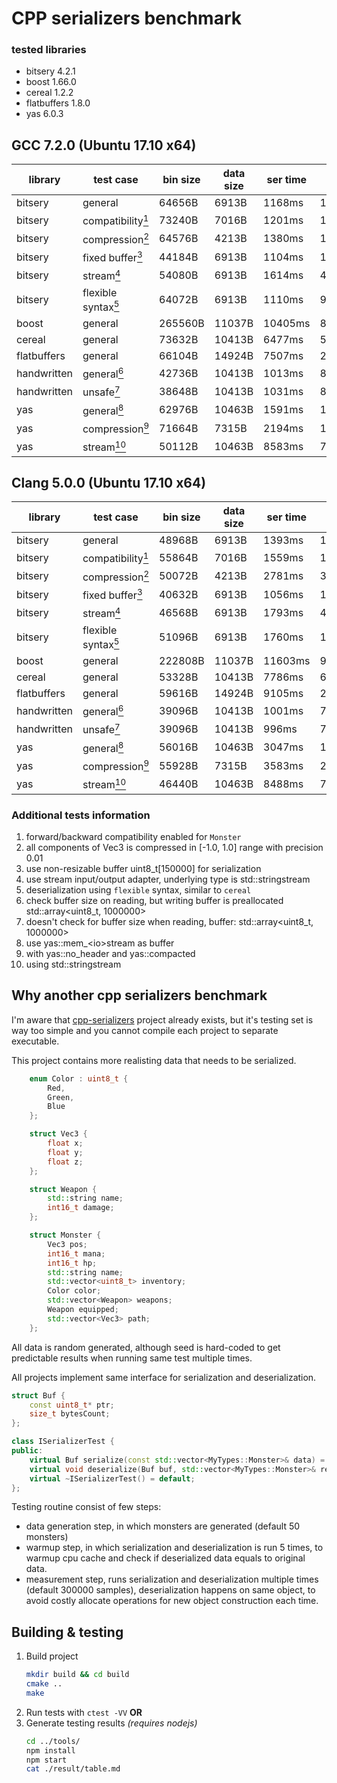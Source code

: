 # CPP serializers benchmark

### tested libraries
* bitsery 4.2.1
* boost 1.66.0
* cereal 1.2.2
* flatbuffers 1.8.0
* yas 6.0.3

## GCC 7.2.0 (Ubuntu 17.10 x64)

| library     | test case                                                    | bin size | data size | ser time | des time |
| ----------- | ------------------------------------------------------------ | -------- | --------- | -------- | -------- |
| bitsery     | general                                                      | 64656B   | 6913B     | 1168ms   | 1207ms   |
| bitsery     | compatibility[<sup>1</sup>](#additional-tests-information)   | 73240B   | 7016B     | 1201ms   | 1464ms   |
| bitsery     | compression[<sup>2</sup>](#additional-tests-information)     | 64576B   | 4213B     | 1380ms   | 1322ms   |
| bitsery     | fixed buffer[<sup>3</sup>](#additional-tests-information)    | 44184B   | 6913B     | 1104ms   | 1179ms   |
| bitsery     | stream[<sup>4</sup>](#additional-tests-information)          | 54080B   | 6913B     | 1614ms   | 4935ms   |
| bitsery     | flexible syntax[<sup>5</sup>](#additional-tests-information) | 64072B   | 6913B     | 1110ms   | 965ms    |
| boost       | general                                                      | 265560B  | 11037B    | 10405ms  | 8382ms   |
| cereal      | general                                                      | 73632B   | 10413B    | 6477ms   | 5409ms   |
| flatbuffers | general                                                      | 66104B   | 14924B    | 7507ms   | 2759ms   |
| handwritten | general[<sup>6</sup>](#additional-tests-information)         | 42736B   | 10413B    | 1013ms   | 886ms    |
| handwritten | unsafe[<sup>7</sup>](#additional-tests-information)          | 38648B   | 10413B    | 1031ms   | 840ms    |
| yas         | general[<sup>8</sup>](#additional-tests-information)         | 62976B   | 10463B    | 1591ms   | 1398ms   |
| yas         | compression[<sup>9</sup>](#additional-tests-information)     | 71664B   | 7315B     | 2194ms   | 1561ms   |
| yas         | stream[<sup>10</sup>](#additional-tests-information)         | 50112B   | 10463B    | 8583ms   | 7816ms   |


## Clang 5.0.0 (Ubuntu 17.10 x64)

| library     | test case                                                    | bin size | data size | ser time | des time |
| ----------- | ------------------------------------------------------------ | -------- | --------- | -------- | -------- |
| bitsery     | general                                                      | 48968B   | 6913B     | 1393ms   | 1326ms   |
| bitsery     | compatibility[<sup>1</sup>](#additional-tests-information)   | 55864B   | 7016B     | 1559ms   | 1626ms   |
| bitsery     | compression[<sup>2</sup>](#additional-tests-information)     | 50072B   | 4213B     | 2781ms   | 3679ms   |
| bitsery     | fixed buffer[<sup>3</sup>](#additional-tests-information)    | 40632B   | 6913B     | 1056ms   | 1316ms   |
| bitsery     | stream[<sup>4</sup>](#additional-tests-information)          | 46568B   | 6913B     | 1793ms   | 4711ms   |
| bitsery     | flexible syntax[<sup>5</sup>](#additional-tests-information) | 51096B   | 6913B     | 1760ms   | 1440ms   |
| boost       | general                                                      | 222808B  | 11037B    | 11603ms  | 9529ms   |
| cereal      | general                                                      | 53328B   | 10413B    | 7786ms   | 6144ms   |
| flatbuffers | general                                                      | 59616B   | 14924B    | 9105ms   | 2622ms   |
| handwritten | general[<sup>6</sup>](#additional-tests-information)         | 39096B   | 10413B    | 1001ms   | 794ms    |
| handwritten | unsafe[<sup>7</sup>](#additional-tests-information)          | 39096B   | 10413B    | 996ms    | 758ms    |
| yas         | general[<sup>8</sup>](#additional-tests-information)         | 56016B   | 10463B    | 3047ms   | 1801ms   |
| yas         | compression[<sup>9</sup>](#additional-tests-information)     | 55928B   | 7315B     | 3583ms   | 2342ms   |
| yas         | stream[<sup>10</sup>](#additional-tests-information)         | 46440B   | 10463B    | 8488ms   | 7874ms   |


### Additional tests information

1. forward\/backward compatibility enabled for `Monster`
2. all components of Vec3 is compressed in \[-1.0, 1.0\] range with precision 0.01
3. use non-resizable buffer uint8\_t\[150000\] for serialization
4. use stream input\/output adapter, underlying type is std::stringstream
5. deserialization using `flexible` syntax, similar to `cereal`
6. check buffer size on reading, but writing buffer is preallocated std::array&lt;uint8\_t, 1000000&gt;
7. doesn't check for buffer size when reading, buffer: std::array&lt;uint8\_t, 1000000&gt;
8. use yas::mem\_&lt;io&gt;stream as buffer
9. with yas::no\_header and yas::compacted
10. using std::stringstream

## Why another cpp serializers benchmark

I'm aware that [cpp-serializers](https://github.com/thekvs/cpp-serializers) project already exists, but it's testing set is way too simple and you cannot compile each project to separate executable.

This project contains more realisting data that needs to be serialized.
```cpp
    enum Color : uint8_t {
        Red,
        Green,
        Blue
    };

    struct Vec3 {
        float x;
        float y;
        float z;
    };

    struct Weapon {
        std::string name;
        int16_t damage;
    };

    struct Monster {
        Vec3 pos;
        int16_t mana;
        int16_t hp;
        std::string name;
        std::vector<uint8_t> inventory;
        Color color;
        std::vector<Weapon> weapons;
        Weapon equipped;
        std::vector<Vec3> path;
    };
```

All data is random generated, although seed is hard-coded to get predictable results when running same test multiple times.

All projects implement same interface for serialization and deserialization.
```cpp
struct Buf {
    const uint8_t* ptr;
    size_t bytesCount;
};

class ISerializerTest {
public:
    virtual Buf serialize(const std::vector<MyTypes::Monster>& data) = 0;
    virtual void deserialize(Buf buf, std::vector<MyTypes::Monster>& res) = 0;
    virtual ~ISerializerTest() = default;
};
```

Testing routine consist of few steps:
* data generation step, in which monsters are generated (default 50 monsters)
* warmup step, in which serialization and deserialization is run 5 times, to warmup cpu cache and check if deserialized data equals to original data.
* measurement step, runs serialization and deserialization multiple times (default 300000 samples),
  deserialization happens on same object, to avoid costly allocate operations for new object construction each time.

## Building & testing

1. Build project
    ```bash
    mkdir build && cd build
    cmake ..
    make
    ```
2. Run tests with `ctest -VV` **OR**
3. Generate testing results *(requires nodejs)*
    ```bash
    cd ../tools/
    npm install
    npm start
    cat ./result/table.md
    ```
